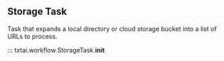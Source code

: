 ## Storage Task

Task that expands a local directory or cloud storage bucket into a list of URLs to process.

::: txtai.workflow.StorageTask.__init__
